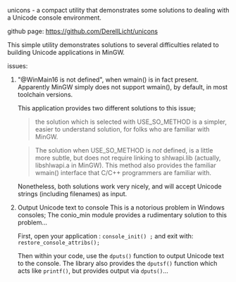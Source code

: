unicons - a compact utility that demonstrates some solutions to dealing with 
          a Unicode console environment.

github page: https://github.com/DerellLicht/unicons

This simple utility demonstrates solutions to several difficulties related to
building Unicode applications in MinGW.

issues:

1. "@WinMain16 is not defined", when wmain() is in fact present.
   Apparently MinGW simply does not support wmain(), by default, in most toolchain versions.
   
   This application provides two different solutions to this issue; 
   > the solution which is selected with USE_SO_METHOD is a simpler, easier to understand 
     solution, for folks who are familiar with MinGW.
     
   > The solution when USE_SO_METHOD is *not* defined, is a little more subtle,
     but does not require linking to shlwapi.lib (actually, libshlwapi.a in MinGW).
     This method also provides the familiar wmain() interface that C/C++ programmers 
     are familiar with.
     
   Nonetheless, both solutions work very nicely, and will accept Unicode strings
   (including filenames) as input.
   
2. Output Unicode text to console
   This is a notorious problem in Windows consoles; 
   The conio_min module provides a rudimentary solution to this problem...
   
   First, open your application :
   `console_init() ;`
   and exit with:
   `restore_console_attribs();`
   
   Then within your code, use the `dputs()` function to output Unicode text to the console.
   The library also provides the `dputsf()` function which acts like `printf()`, but 
   provides output via `dputs()`...
   
   